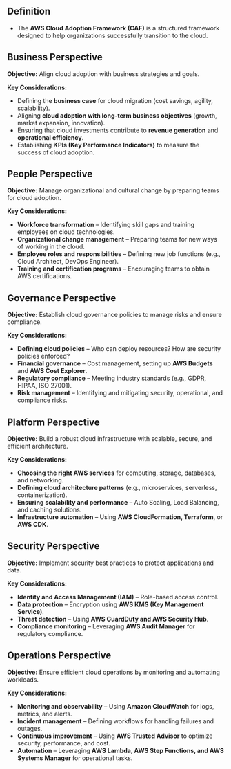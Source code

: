 ## Definition

- The **AWS Cloud Adoption Framework (CAF)** is a structured framework designed to help organizations successfully transition to the cloud. 

## Business Perspective

**Objective:** Align cloud adoption with business strategies and goals.

**Key Considerations:**

- Defining the **business case** for cloud migration (cost savings, agility, scalability).
- Aligning **cloud adoption with long-term business objectives** (growth, market expansion, innovation).
- Ensuring that cloud investments contribute to **revenue generation** and **operational efficiency**.
- Establishing **KPIs (Key Performance Indicators)** to measure the success of cloud adoption.
## People Perspective

**Objective:** Manage organizational and cultural change by preparing teams for cloud adoption.

**Key Considerations:**

- **Workforce transformation** – Identifying skill gaps and training employees on cloud technologies.
- **Organizational change management** – Preparing teams for new ways of working in the cloud.
- **Employee roles and responsibilities** – Defining new job functions (e.g., Cloud Architect, DevOps Engineer).
- **Training and certification programs** – Encouraging teams to obtain AWS certifications.
## Governance Perspective

**Objective:** Establish cloud governance policies to manage risks and ensure compliance.

**Key Considerations:**

- **Defining cloud policies** – Who can deploy resources? How are security policies enforced?
- **Financial governance** – Cost management, setting up **AWS Budgets** and **AWS Cost Explorer**.
- **Regulatory compliance** – Meeting industry standards (e.g., GDPR, HIPAA, ISO 27001).
- **Risk management** – Identifying and mitigating security, operational, and compliance risks.
## Platform Perspective

**Objective:** Build a robust cloud infrastructure with scalable, secure, and efficient architecture.

**Key Considerations:**

- **Choosing the right AWS services** for computing, storage, databases, and networking.
- **Defining cloud architecture patterns** (e.g., microservices, serverless, containerization).
- **Ensuring scalability and performance** – Auto Scaling, Load Balancing, and caching solutions.
- **Infrastructure automation** – Using **AWS CloudFormation, Terraform**, or **AWS CDK**.
## Security Perspective

**Objective:** Implement security best practices to protect applications and data.

**Key Considerations:**

- **Identity and Access Management (IAM)** – Role-based access control.
- **Data protection** – Encryption using **AWS KMS (Key Management Service)**.
- **Threat detection** – Using **AWS GuardDuty and AWS Security Hub**.
- **Compliance monitoring** – Leveraging **AWS Audit Manager** for regulatory compliance.
## Operations Perspective

**Objective:** Ensure efficient cloud operations by monitoring and automating workloads.

**Key Considerations:**

- **Monitoring and observability** – Using **Amazon CloudWatch** for logs, metrics, and alerts.
- **Incident management** – Defining workflows for handling failures and outages.
- **Continuous improvement** – Using **AWS Trusted Advisor** to optimize security, performance, and cost.
- **Automation** – Leveraging **AWS Lambda, AWS Step Functions, and AWS Systems Manager** for operational tasks.